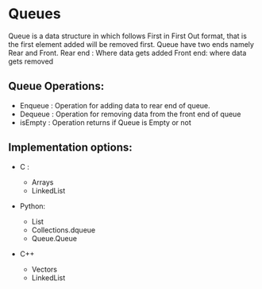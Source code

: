 # Queues
Queue is a data structure in which follows First in First Out format, that is the first element added will be removed first. 
Queue have two ends namely Rear and Front. Rear end : Where data gets added Front end: where data gets removed

## Queue Operations:
* Enqueue : Operation for adding data to rear end of queue.
* Dequeue : Operation for removing data from the front end of queue
* isEmpty : Operation returns if Queue is Empty or not

## Implementation options:
* C :
  * Arrays
  * LinkedList

* Python:
  * List
  * Collections.dqueue
  * Queue.Queue

* C++
  * Vectors
  * LinkedList 